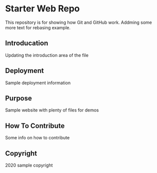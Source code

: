 # Starter Web Repo

This repository is for showing how Git and GitHub work. Addming some more text for rebasing example.

## Introducation 

Updating the introduction area of the file

## Deployment
Sample deployment information

## Purpose

Sample website with plenty of files for demos

## How To Contribute
Some info on how to contribute

## Copyright
2020 sample copyright
